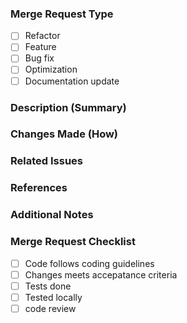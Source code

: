 ### Merge Request Type
- [ ] Refactor
- [ ] Feature
- [ ] Bug fix
- [ ] Optimization
- [ ] Documentation update

<!-- 
Description - provides a summary of the issue being addressed. It's the problem
statement being addressed by the merge request
e.g. Regular expression has denial of service vulnerability as it allow remote 
code execution by accepting unsanitized parameter from user input. 
-->
### Description (Summary)



<!-- 
	The How - highlights what was done in this merge request to fix the issue described.
	A screenshot shot may be included if its visual (Screenshot is Optional)
	e.g. 
	- Optimized regular expression by using specified patterns
	- Checked for nested quantifiers
	- Sanitized the inputs 
-->
### Changes Made (How)



<!-- 
Related Issues - Provide links for related issues created on jira or on gitlab issues section
This section is optional.
e.g.
[Issue 256](https://gitlab.com/city-plumbing-supplies-limited/pnh/digital/applications/microservices/backend/automation/neuralmimicry/aarnn/-/issues/256)
-->
### Related Issues



<!-- 
References - Provide links for the ticket in Jira
e.g.
[Task-400](https://highbournegroupltd.atlassian.net/jira/microservices/backend/task-400)
-->
### References 



<!-- 
Additional Notes - provides any additions info that the reviewers team or QA team would need
to know about the task.
It may include details like how to test
This section is optional.
-->
### Additional Notes



### Merge Request Checklist
 - [ ] Code follows coding guidelines
 - [ ] Changes meets accepatance criteria
 - [ ] Tests done
 - [ ] Tested locally
 - [ ] code review